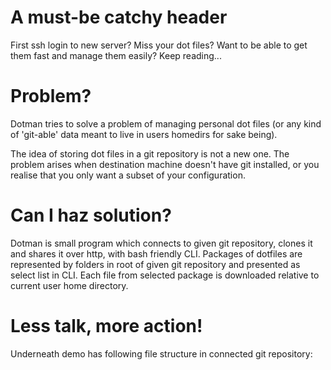 # A must-be catchy header

First ssh login to new server? Miss your dot files? Want to be able to get them fast and manage them easily? Keep reading...

# Problem?

Dotman tries to solve a problem of managing personal dot files (or any kind of 'git-able' data meant to live in users homedirs for sake being).


The idea of storing dot files in a git repository is not a new one. The problem arises when destination machine doesn't have git installed, or you realise that you only want a subset of your configuration.

# Can I haz solution?

Dotman is small program which connects to given git repository, clones it and shares it over http, with bash friendly CLI. Packages of dotfiles are represented by folders in root of given git repository and presented as select list in CLI. Each file from selected package is downloaded relative to current user home directory.


# Less talk, more action!

Underneath demo has following file structure in connected git repository:


